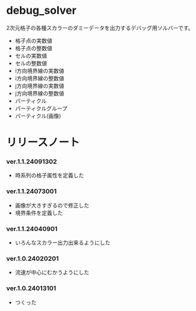# debug_solver

2次元格子の各種スカラーのダミーデータを出力するデバッグ用ソルバーです。
* 格子点の実数値
* 格子点の整数値
* セルの実数値
* セルの整数値
* i方向境界線の実数値
* i方向境界線の整数値
* j方向境界線の実数値
* j方向境界線の整数値
* パーティクル
* パーティクルグループ
* パーティクル(画像)

# リリースノート
### ver.1.1.24091302
* 時系列の格子属性を定義した
### ver.1.1.24073001
* 画像が大きすぎるので修正した
* 境界条件を定義した
### ver.1.1.24040901
* いろんなスカラー出力出来るようにした
### ver.1.0.24020201
* 流速が中心にむかうようにした
### ver.1.0.24013101
* つくった
